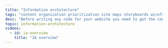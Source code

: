 ```yaml
---
title: "Information architecture"
tags: "content organization prioritization site maps storyboards wireframes visualizations information architecture"
desc: "Before writing any code for your website you need to get the content organized & prioritized."
topic: information-architecture
videos:
  - id: ia-overview
    title: "IA overview"
---
```

